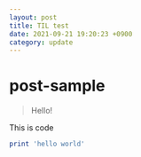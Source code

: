 ```yaml
---
layout: post
title: TIL test
date: 2021-09-21 19:20:23 +0900
category: update
---
```

# post-sample
> Hello!

This is code
```ruby
print 'hello world'
```